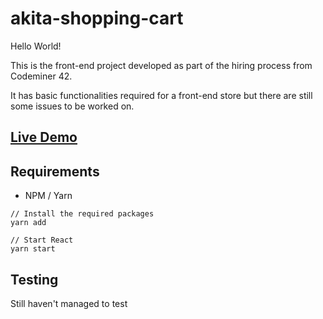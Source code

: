 # akita-shopping-cart

Hello World!

This is the front-end project developed as part of the hiring process from Codeminer 42.

It has basic functionalities required for a front-end store but there are still some issues to be worked on.

## [Live Demo](http://akita-shopping-cart.herokuapp.com)

## Requirements

- NPM / Yarn

```
// Install the required packages
yarn add

// Start React
yarn start
```

## Testing

Still haven't managed to test
